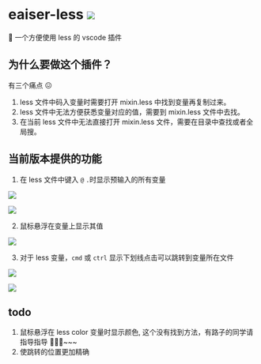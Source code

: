 # eaiser-less ![](https://img.shields.io/badge/vscode%20plugin-0.0.1-brightgreen)

🖖 一个方便使用 less 的 vscode 插件

## 为什么要做这个插件？

有三个痛点 😖

1. less 文件中码入变量时需要打开 mixin.less 中找到变量再复制过来。
2. less 文件中无法方便获悉变量对应的值，需要到 mixin.less 文件中去找。
3. 在当前 less 文件中无法直接打开 mixin.less 文件，需要在目录中查找或者全局搜。

## 当前版本提供的功能

1. 在 less 文件中键入 `@` `.`时显示预输入的所有变量

![](http://assets.onlyadaydreamer.top/vscode-plugin-gifs/autocompletefor@.gif)

![](http://assets.onlyadaydreamer.top/vscode-plugin-gifs/autocompletefordot.gif)

2. 鼠标悬浮在变量上显示其值

![](http://assets.onlyadaydreamer.top/vscode-plugin-gifs/hover.gif)

3. 对于 less 变量，`cmd` 或 `ctrl` 显示下划线点击可以跳转到变量所在文件

![](http://assets.onlyadaydreamer.top/vscode-plugin-gifs/jump2mixin.gif)

![](http://assets.onlyadaydreamer.top/vscode-plugin-gifs/jump2mixin2.gif)

## todo

1. 鼠标悬浮在 less color 变量时显示颜色, 这个没有找到方法，有路子的同学请指导指导 🙏🙏🙏~~~
2. 使跳转的位置更加精确
